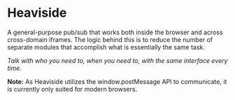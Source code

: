 Heaviside
=========

A general-purpose pub/sub that works both inside the browser and across cross-domain iframes. The logic behind this is to reduce the number of separate modules that accomplish what is essentially the same task.

_Talk with who you need to, when you need to, with the same interface every time._

__Note:__ As Heaviside utilizes the window.postMessage API to communicate, it is currently only suited for modern browsers.